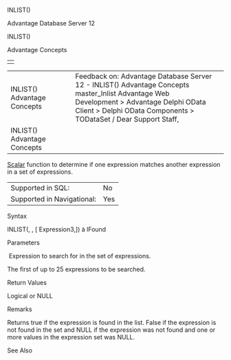 INLIST()




Advantage Database Server 12  

INLIST()

Advantage Concepts

|  |
| --- |
|  |

|  |  |  |  |  |
| --- | --- | --- | --- | --- |
| INLIST()  Advantage Concepts |  |  | Feedback on: Advantage Database Server 12 - INLIST() Advantage Concepts master\_Inlist Advantage Web Development > Advantage Delphi OData Client > Delphi OData Components > TODataSet / Dear Support Staff, |  |
| INLIST()  Advantage Concepts |  |  |  |  |

[Scalar](master_supported_scalar_functions.htm) function to determine if one expression matches another expression in a set of expressions.

|  |  |
| --- | --- |
| Supported in SQL: | No |
| Supported in Navigational: | Yes |

Syntax

INLIST(<Expression>, <Expression2>, [ Expression3,]) à lFound

Parameters

<Expression>  Expression to search for in the set of expressions.

<Expression2> The first of up to 25 expressions to be searched.

Return Values

Logical or NULL

Remarks

Returns true if the expression is found in the list. False if the expression is not found in the set and NULL if the expression was not found and one or more values in the expression set was NULL.

See Also